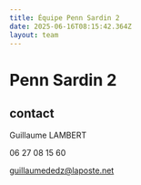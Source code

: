 ```yaml
---
title: Équipe Penn Sardin 2
date: 2025-06-16T08:15:42.364Z
layout: team
---
```


# Penn Sardin 2



## contact 

Guillaume LAMBERT

06 27 08 15 60

guillaumededz@laposte.net

